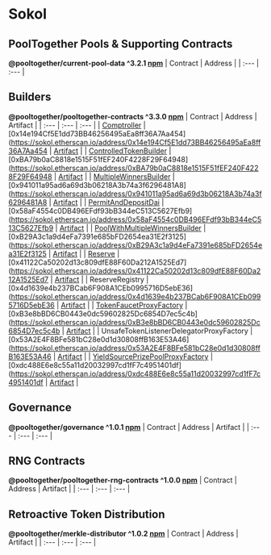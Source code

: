 # Sokol

## PoolTogether Pools & Supporting Contracts
**@pooltogether/current-pool-data ^3.2.1 [npm](https://www.npmjs.com/package/@pooltogether/current-pool-data)**
| Contract | Address |
| :--- | :--- |

## Builders
**@pooltogether/pooltogether-contracts ^3.3.0 [npm](https://www.npmjs.com/package/@pooltogether/pooltogether-contracts)**
| Contract | Address | Artifact |
| :--- | :--- | :--- |
| [Comptroller](https://github.com/pooltogether/pooltogether-pool-contracts/tree/version-3/contracts/comptroller/Comptroller.sol) | [0x14e194Cf5E1dd73BB46256495aEa8ff36A7Aa454](https://sokol.etherscan.io/address/0x14e194Cf5E1dd73BB46256495aEa8ff36A7Aa454 | [Artifact](https://github.com/pooltogether/pooltogether-pool-contracts/tree/version-3/deployments/poaSokol/Comptroller.json) |
| [ControlledTokenBuilder](https://github.com/pooltogether/pooltogether-pool-contracts/tree/version-3/contracts/builders/ControlledTokenBuilder.sol) | [0xBA79b0aC8818e1515F51fEF240F4228F29F64948](https://sokol.etherscan.io/address/0xBA79b0aC8818e1515F51fEF240F4228F29F64948 | [Artifact](https://github.com/pooltogether/pooltogether-pool-contracts/tree/version-3/deployments/poaSokol/ControlledTokenBuilder.json) |
| [MultipleWinnersBuilder](https://github.com/pooltogether/pooltogether-pool-contracts/tree/version-3/contracts/builders/MultipleWinnersBuilder.sol) | [0x941011a95ad6a69d3b06218A3b74a3f6296481A8](https://sokol.etherscan.io/address/0x941011a95ad6a69d3b06218A3b74a3f6296481A8 | [Artifact](https://github.com/pooltogether/pooltogether-pool-contracts/tree/version-3/deployments/poaSokol/MultipleWinnersBuilder.json) |
| [PermitAndDepositDai](https://github.com/pooltogether/pooltogether-pool-contracts/tree/version-3/contracts/permit/PermitAndDepositDai.sol) | [0x58aF4554c0DB496EFdf93bB344eC513C5627Efb9](https://sokol.etherscan.io/address/0x58aF4554c0DB496EFdf93bB344eC513C5627Efb9 | [Artifact](https://github.com/pooltogether/pooltogether-pool-contracts/tree/version-3/deployments/poaSokol/PermitAndDepositDai.json) |
| [PoolWithMultipleWinnersBuilder](https://github.com/pooltogether/pooltogether-pool-contracts/tree/version-3/contracts/builders/PoolWithMultipleWinnersBuilder.sol) | [0xB29A3c1a9d4eFa7391e685bFD2654ea31E2f3125](https://sokol.etherscan.io/address/0xB29A3c1a9d4eFa7391e685bFD2654ea31E2f3125 | [Artifact](https://github.com/pooltogether/pooltogether-pool-contracts/tree/version-3/deployments/poaSokol/PoolWithMultipleWinnersBuilder.json) |
| [Reserve](https://github.com/pooltogether/pooltogether-pool-contracts/tree/version-3/contracts/reserve/Reserve.sol) | [0x41122Ca50202d13c809dfE88F60Da212A1525Ed7](https://sokol.etherscan.io/address/0x41122Ca50202d13c809dfE88F60Da212A1525Ed7 | [Artifact](https://github.com/pooltogether/pooltogether-pool-contracts/tree/version-3/deployments/poaSokol/Reserve.json) |
| ReserveRegistry | [0x4d1639e4b237BCab6F908A1CEb0995716D5ebE36](https://sokol.etherscan.io/address/0x4d1639e4b237BCab6F908A1CEb0995716D5ebE36 | [Artifact](https://github.com/pooltogether/pooltogether-pool-contracts/tree/version-3/deployments/poaSokol/ReserveRegistry.json) |
| [TokenFaucetProxyFactory](https://github.com/pooltogether/pooltogether-pool-contracts/tree/version-3/contracts/token-faucet/TokenFaucetProxyFactory.sol) | [0xB3e8bBD6CB0443e0dc59602825Dc6854D7ec5c4b](https://sokol.etherscan.io/address/0xB3e8bBD6CB0443e0dc59602825Dc6854D7ec5c4b | [Artifact](https://github.com/pooltogether/pooltogether-pool-contracts/tree/version-3/deployments/poaSokol/TokenFaucetProxyFactory.json) |
| UnsafeTokenListenerDelegatorProxyFactory | [0x53A2E4F8BFe581bC28e0d1d30808ffB163E53A46](https://sokol.etherscan.io/address/0x53A2E4F8BFe581bC28e0d1d30808ffB163E53A46 | [Artifact](https://github.com/pooltogether/pooltogether-pool-contracts/tree/version-3/deployments/poaSokol/UnsafeTokenListenerDelegatorProxyFactory.json) |
| [YieldSourcePrizePoolProxyFactory](https://github.com/pooltogether/pooltogether-pool-contracts/tree/version-3/contracts/prize-pool/yield-source/YieldSourcePrizePoolProxyFactory.sol) | [0xdc488E6e8c55a11d20032997cd1fF7c4951401df](https://sokol.etherscan.io/address/0xdc488E6e8c55a11d20032997cd1fF7c4951401df | [Artifact](https://github.com/pooltogether/pooltogether-pool-contracts/tree/version-3/deployments/poaSokol/YieldSourcePrizePoolProxyFactory.json) |

## Governance
**@pooltogether/governance ^1.0.1 [npm](https://www.npmjs.com/package/@pooltogether/governance)**
| Contract | Address | Artifact |
| :--- | :--- | :--- |


## RNG Contracts
**@pooltogether/pooltogether-rng-contracts ^1.0.0 [npm](https://www.npmjs.com/package/@pooltogether/pooltogether-rng-contracts)**
| Contract | Address | Artifact |
| :--- | :--- | :--- |


## Retroactive Token Distribution
**@pooltogether/merkle-distributor ^1.0.2 [npm](https://www.npmjs.com/package/@pooltogether/merkle-distributor)**
| Contract | Address | Artifact |
| :--- | :--- | :--- |




